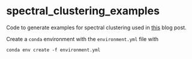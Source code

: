 # spectral_clustering_examples
Code to generate examples for spectral clustering used in [this](https://eric-bunch.github.io/blog/spectral-clustering) blog post.

Create a `conda` environment with the `environment.yml` file with

```
conda env create -f environment.yml
```
